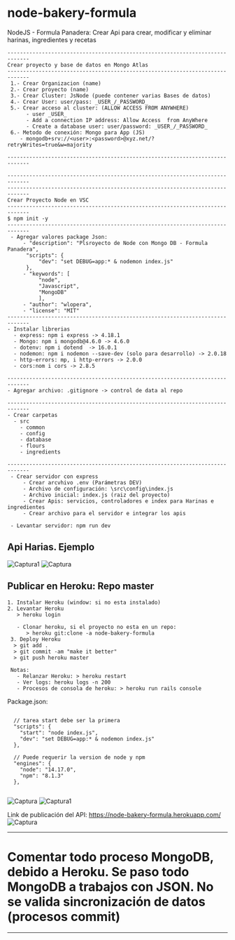 # node-bakery-formula
NodeJS - Formula Panadera: Crear Api para crear, modificar y eliminar harinas, ingredientes y recetas

```
-----------------------------------------------------------------------------
Crear proyecto y base de datos en Mongo Atlas
-----------------------------------------------------------------------------
 1.- Crear Organizacion (name)
 2.- Crear proyecto (name)
 3.- Crear Cluster: JsNode (puede contener varias Bases de datos)
 4.- Crear User: user/pass: _USER_/_PASSWORD_
 5.- Crear acceso al cluster: (ALLOW ACCESS FROM ANYWHERE) 
      - user _USER_
      - Add a connection IP address: Allow Access  from AnyWhere
      - Create a database user: user/password: _USER_/_PASSWORD_
 6.- Metodo de conexión: Mongo para App (JS)
    - mongodb+srv://<user>:<password>@xyz.net/?retryWrites=true&w=majority 

-----------------------------------------------------------------------------

-----------------------------------------------------------------------------
-----------------------------------------------------------------------------
Crear Proyecto Node en VSC 
-----------------------------------------------------------------------------
$ npm init -y
-----------------------------------------------------------------------------
 - Agregar valores package Json:
     - "description": "Plsroyecto de Node con Mongo DB - Formula Panadera",
      "scripts": {
          "dev": "set DEBUG=app:* & nodemon index.js"
      },
     - "keywords": [
          "node",
          "Javascript",
          "MongoDB"
          ],
     - "author": "wlopera",
     - "license": "MIT"
-----------------------------------------------------------------------------
- Instalar librerias
  - express: npm i express -> 4.18.1
  - Mongo: npm i mongodb@4.6.0 -> 4.6.0 
  - dotenv: npm i dotend  -> 16.0.1
  - nodemon: npm i nodemon --save-dev (solo para desarrollo) -> 2.0.18
  - http-errors: mp, i http-errors -> 2.0.0
  - cors:nom i cors -> 2.8.5

-----------------------------------------------------------------------------
- Agregar archivo: .gitignore -> control de data al repo

-----------------------------------------------------------------------------
- Crear carpetas
  - src
    - common
    - config
    - database
    - flours
    - ingredients

-----------------------------------------------------------------------------
 - Crear servidor con express
     - Crear arcvhivo .env (Parámetras DEV)
     - Archivo de configuración: \src\config\index.js
     - Archivo inicial: index.js (raiz del proyecto)
     - Crear Apis: servicios, controladores e index para Harinas e ingredientes
     - Crear archivo para el servidor e integrar los apis

 - Levantar servidor: npm run dev
```

## Api Harias. Ejemplo 
![Captura1](https://user-images.githubusercontent.com/7141537/177805258-6ba2d810-6faa-467a-bd21-8362142820d4.PNG)
![Captura](https://user-images.githubusercontent.com/7141537/177805263-f2f66598-9d59-406f-b474-5337dec30f02.PNG)

## Publicar en Heroku: Repo master
```
1. Instalar Heroku (window: si no esta instalado)
2. Levantar Heroku
   > heroku login
   
   - Clonar heroku, si el proyecto no esta en un repo: 
      > heroku git:clone -a node-bakery-formula 
 3. Deploy Heroku
  > git add .
  > git commit -am "make it better"
  > git push heroku master
  
 Notas:
   - Relanzar Heroku: > heroku restart
   - Ver logs: heroku logs -n 200
   - Procesos de consola de heroku: > heroku run rails console
```

Package.json:
```

  // tarea start debe ser la primera
  "scripts": {
    "start": "node index.js",
    "dev": "set DEBUG=app:* & nodemon index.js"
  },
  
  // Puede requerir la version de node y npm
  "engines": {
    "node": "14.17.0",
    "npm": "8.1.3"
  },
 
```

![Captura](https://user-images.githubusercontent.com/7141537/177861047-9e5d5381-81b9-4ec5-b95a-46c0594d32b5.PNG)
![Captura1](https://user-images.githubusercontent.com/7141537/177861044-3404f071-6309-44a2-84c7-e88ce08f36a7.PNG)

Link de publicación del API: https://node-bakery-formula.herokuapp.com/
![Captura](https://user-images.githubusercontent.com/7141537/177861388-a0272745-8f8f-4a56-b174-ace9b5fcbcc4.PNG)

-----
# Comentar todo proceso MongoDB, debido a Heroku. Se paso todo MongoDB a trabajos con JSON. No se valida sincronización de datos (procesos commit)
-----

